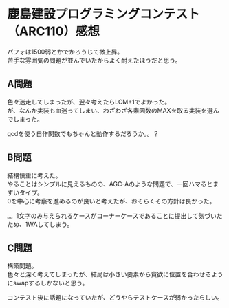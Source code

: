 # 鹿島建設プログラミングコンテスト（ARC110）感想

パフォは1500弱とかでかろうじて微上昇。  
苦手な雰囲気の問題が並んでいたからよく耐えたほうだと思う。

## A問題

色々迷走してしまったが、翌々考えたらLCM+1でよかった。  
が、なんか実装も血迷ってしまい、わざわざ各素因数のMAXを取る実装を選んでしまった。

gcdを使う自作関数でもちゃんと動作するだろうか。。？

## B問題

結構慎重に考えた。  
やることはシンプルに見えるものの、AGC-Aのような問題で、一回ハマるとまずいタイプ。  
0を中心に考察を進めるのが良いと考えたが、おそらくその方針は良かった。

。。1文字のみ与えられるケースがコーナーケースであることに提出して気づいたため、1WAしてしまう。

## C問題

構築問題。  
色々と深く考えてしまったが、結局は小さい要素から貪欲に位置を合わせるようにswapするしかないと思う。

コンテスト後に話題になっていたが、どうやらテストケースが弱かったらしい。

